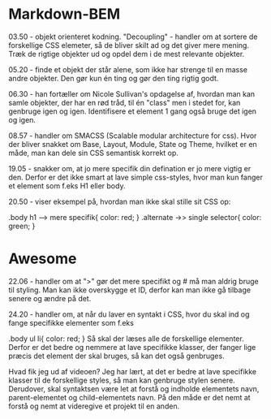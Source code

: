 # Markdown-BEM
03.50 - objekt orienteret kodning. "Decoupling" - handler om at sortere de forskellige CSS elemeter, så de bliver skilt ad og det giver mere mening. Træk de rigtige objekter ud og opdel dem i de mest relevante objekter. 

05.20 - finde et objekt der står alene, som ikke har strenge til en masse andre objekter. Den gør kun én ting og gør den ting rigtig godt. 

06.30 - han fortæller om Nicole Sullivan's opdagelse af, hvordan man kan samle objekter, der har en rød tråd, til én "class" men i stedet for, kan genbruge igen og igen. Identifisere et element 1 gang også bruge det igen og igen. 

08.57 - handler om SMACSS (Scalable modular architecture for css). Hvor der bliver snakket om Base, Layout, Module, State og Theme, hvilket er en måde, man kan dele sin CSS semantisk korrekt op.

19.05 - snakker om, at jo mere specifik din defination er jo mere vigtig er den. Derfor er det ikke smart at lave simple css-styles, hvor man kun fanger et element som f.eks H1 eller body.

20.50 - viser eksempel på, hvordan man ikke skal stille sit CSS op:

.body h1 --> mere specifik{
    color: red;
}
.alternate ->> single selector{
    color: green;
}
<div class ="body">
  <h1 class="alternate">Awesome</h1>
</div>


22.06 - handler om at ">" gør det mere specifikt og # må man aldrig bruge til styling. Man kan ikke overskygge et ID, derfor kan man ikke gå tilbage senere og ændre på det. 

24.20 - handler om, at når du laver en syntakt i CSS, hvor du skal ind og fange specifikke elementer som f.eks

 .body ul li{
    color: red;
} 
Så skal der læses alle de forskellige elementer. Derfor er det bedre og nemmere at lave specifikke klasser, der fanger lige præcis det element der skal bruges, så kan det også genbruges.

Hvad fik jeg ud af videoen? 
Jeg har lært, at det er bedre at lave specifikke klasser til de forskellige styles, så man kan genbruge stylen senere. 
Derudover, skal syntaktsen være let at forstå og indholde elementets navn, parent-elementet og child-elementets navn. På den måde er det nemt at forstå og nemt at videregive et projekt til en anden. 